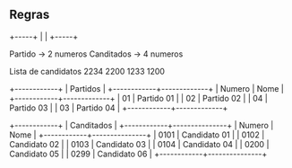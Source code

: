 
## Regras 

+-----+
|     |
+-----+

Partido -> 2 numeros
Canditados -> 4 numeros

Lista de candidatos
2234
2200
1233
1200

+------------+
|  Partidos  |
+------------+-------------+
|   Numero   |    Nome     |
+------------+-------------+
|     01     |  Partido 01 |
|     02     |  Partido 02 |
|     04     |  Partido 03 |
|     03     |  Partido 04 |
+------------+-------------+

+------------+
| Canditados |
+------------+---------------+
|  Numero    |    Nome       |
+------------+---------------+
|   0101     | Candidato 01  |
|   0102     | Candidato 02  |
|   0103     | Candidato 03  |
|   0104     | Candidato 04  |
|   0200     | Candidato 05  |
|   0299     | Candidato 06  |
+------------+---------------+


